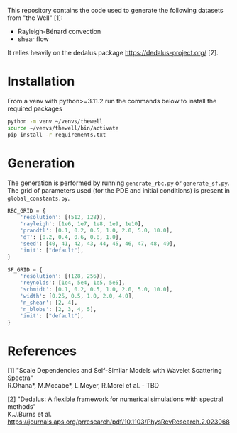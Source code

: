 This repository contains the code used to generate the following datasets from "the Well" [1]:
- Rayleigh-Bénard convection
- shear flow

It relies heavily on the dedalus package https://dedalus-project.org/ [2]. 


# Installation

From a venv with python>=3.11.2 run the commands below to install the required packages
```bash
python -m venv ~/venvs/thewell
source ~/venvs/thewell/bin/activate
pip install -r requirements.txt
```

# Generation

The generation is performed by running `generate_rbc.py` or `generate_sf.py`. 
The grid of parameters used (for the PDE and initial conditions) is present in `global_constants.py`.

```python
RBC_GRID = {
    'resolution': [(512, 128)],
    'rayleigh': [1e6, 1e7, 1e8, 1e9, 1e10],
    'prandtl': [0.1, 0.2, 0.5, 1.0, 2.0, 5.0, 10.0],
    'dT': [0.2, 0.4, 0.6, 0.8, 1.0],
    'seed': [40, 41, 42, 43, 44, 45, 46, 47, 48, 49],
    'init': ["default"],
}

SF_GRID = {
    'resolution': [(128, 256)],
    'reynolds': [1e4, 5e4, 1e5, 5e5],
    'schmidt': [0.1, 0.2, 0.5, 1.0, 2.0, 5.0, 10.0],
    'width': [0.25, 0.5, 1.0, 2.0, 4.0],
    'n_shear': [2, 4],
    'n_blobs': [2, 3, 4, 5],
    'init': ["default"],
}
```


# References

[1] "Scale Dependencies and Self-Similar Models with Wavelet Scattering Spectra" \
R.Ohana*, M.Mccabe*, L.Meyer, R.Morel et al. - TBD

[2] "Dedalus: A flexible framework for numerical simulations with spectral methods" \
K.J.Burns et al. https://journals.aps.org/prresearch/pdf/10.1103/PhysRevResearch.2.023068